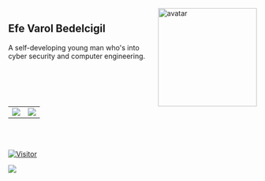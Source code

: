 <img align="right" alt="avatar" width="200" src="avatar2.JPG"> 

## Efe Varol Bedelcigil

A self-developing young man who's into cyber security and computer engineering.

<table class="center">

<tr>
  <td><a href="https://github.com/EfeVaroll">
  <img src="https://img.shields.io/badge/GitHub-100000?style=for-the-badge&logo=github&logoColor=white">
 </a> 
<td><a href="https://www.linkedin.com/in/efevarolbedelcigil/">
<img src="https://img.shields.io/badge/LinkedIn-0077B5?style=for-the-badge&logo=linkedin&logoColor=white">
</a> 
  </tr>
</table>
<br></br>



[![Visitor](https://visitor-badge.laobi.icu/badge?page_id=EfeVaroll.EfeVaroll)](#)

<img align="left" src="https://github-readme-stats.vercel.app/api?username=EfeVaroll&theme=blue-green">
